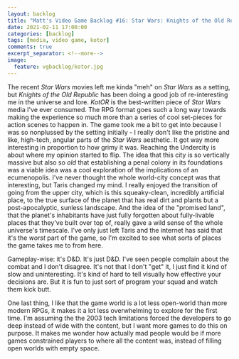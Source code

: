 ```yaml
---
layout: backlog
title: "Matt's Video Game Backlog #16: Star Wars: Knights of the Old Republic"
date: 2021-02-11 17:00:00
categories: [backlog]
tags: [media, video game, kotor]
comments: true
excerpt_separator: <!--more-->
image:
  feature: vgbacklog/kotor.jpg
---
```


The recent _Star Wars_ movies left me kinda "meh" on _Star Wars_ as a setting, but _Knights of the Old Republic_ has been doing a good job of re-interesting me in the universe and lore. _KotOR_ is the best-written piece of _Star Wars_ media I've ever consumed. The RPG format goes such a long way towards making the experience so much more than a series of cool set-pieces for action scenes to happen in. The game took me a bit to get into because I was so nonplussed by the setting initially - I really don't like the pristine and like, high-tech, angular parts of the _Star Wars_ aesthetic. It got way more interesting in proportion to how grimy it was. Reaching the Undercity is about where my opinion started to flip. The idea that this city is so vertically massive but also so _old_ that establishing a penal colony in its foundations was a viable idea was a cool exploration of the implications of an ecumenopolis. I've never thought the whole world-city concept was that interesting, but Taris changed my mind. I really enjoyed the transition of going from the upper city, which is this squeaky-clean, incredibly artificial place, to the true surface of the planet that has real dirt and plants but a post-apocalyptic, sunless landscape. And the idea of the "promised land", that the planet's inhabitants have just fully forgotten about fully-livable places that they've built over top of, really gave a wild sense of the whole universe's timescale. I've only just left Taris and the internet has said that it's the _worst_ part of the game, so I'm excited to see what sorts of places the game takes me to from here.

Gameplay-wise: it's D&D. It's just D&D. I've seen people complain about the combat and I don't disagree. It's not that I don't "get" it, I just find it kind of slow and uninteresting. It's kind of hard to tell visually how effective your decisions are. But it is fun to just sort of program your squad and watch them kick butt.

One last thing, I like that the game world is a lot less open-world than more modern RPGs, it makes it a lot less overwhelming to explore for the first time. I'm assuming the the 2003 tech limitations forced the developers to go deep instead of wide with the content, but I want more games to do this on purpose. It makes me wonder how actually mad people would be if more games constrained players to where all the content was, instead of filling open worlds with empty space.
